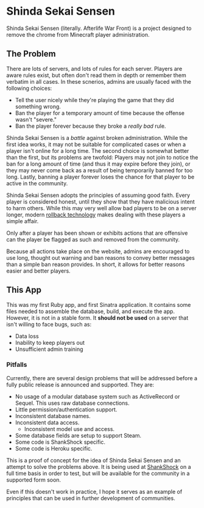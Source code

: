 # Shinda Sekai Sensen

Shinda Sekai Sensen (literally. Afterlife War Front) is a project designed to remove the chrome from Minecraft player administration.

## The Problem

There are lots of servers, and lots of rules for each server. Players are aware rules exist, but often don't read them in depth or remember them verbatim in all cases. In these scnerios, admins are usually faced with the following choices:

* Tell the user nicely while they're playing the game that they did something wrong.
* Ban the player for a temporary amount of time because the offense wasn't "severe."
* Ban the player forever because they broke a *really bad* rule.

Shinda Sekai Sensen is a *battle* against broken administration. While the first idea works, it may not be suitable for complicated cases or when a player isn't online for a long time. The second choice is somewhat better than the first, but its problems are twofold: Players may not join to notice the ban for a long amount of time (and thus it may expire before they join), or they may never come back as a result of being temporarily banned for too long. Lastly, banning a player forever loses the chance for that player to be active in the community.

Shinda Sekai Sensen adopts the principles of assuming good faith. Every player is considered honest, until they show that they have malicious intent to harm others. While this may very well allow bad players to be on a server longer, modern [rollback technology](http://discover-prism.com/) makes dealing with these players a simple affair.

Only after a player has been shown or exhibits actions that are offensive can the player be flagged as such and removed from the community.

Because all actions take place on the website, admins are encouraged to use long, thought out warning and ban reasons to convey better messages than a simple ban reason provides. In short, it allows for better reasons easier and better players.

## This App

This was my first Ruby app, and first Sinatra application. It contains some files needed to assemble the database, build, and execute the app. However, it is not in a stable form. It **should not be used** on a server that isn't willing to face bugs, such as:

* Data loss
* Inability to keep players out
* Unsufficient admin training

### Pitfalls

Currently, there are several design problems that will be addressed before a fully public release is announced and supported. They are:

* No usage of a modular database system such as ActiveRecord or Sequel. This uses raw database connections.
* Little permission/authentication support.
* Inconsistent database names.
* Inconsistent data access.
  * Inconsistent model use and access.
* Some database fields are setup to support Steam.
* Some code is ShankShock specific.
* Some code is Heroku specific.

This is a proof of concept for the idea of Shinda Sekai Sensen and an attempt to solve the problems above. It is being used at [ShankShock](http://shankshock.com/) on a full time basis in order to test, but will be available for the community in a supported form soon.

Even if this doesn't work in practice, I hope it serves as an example of principles that can be used in further development of communities.
